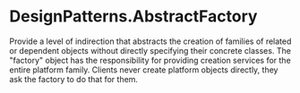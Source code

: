 ﻿# DesignPatterns.AbstractFactory

Provide a level of indirection that abstracts the creation of families of related or dependent objects without directly specifying their concrete classes. 
The "factory" object has the responsibility for providing creation services for the entire platform family. 
Clients never create platform objects directly, they ask the factory to do that for them.